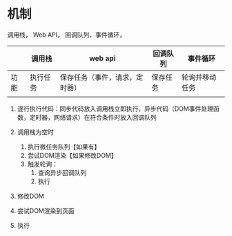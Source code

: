 # 机制
调用栈， Web API， 回调队列，事件循环，

|  | 调用栈 | web api | 回调队列 | 事件循环 |
| --- | --- | --- | --- | --- |
| 功能 | 执行任务 | 保存任务（事件，请求，定时器） | 保存任务 | 轮询并移动任务 |
|  |  |  |  |  |

1. 逐行执行代码：同步代码放入调用栈立即执行，异步代码（DOM事件处理函数，定时器，网络请求）在符合条件时放入回调队列
2. 调用栈为空时
	1. 执行微任务队列【如果有】
	2. 尝试DOM渲染【如果修改DOM】
	3. 触发轮询：
		1. 查询异步回调队列
		2. 执行

1. 修改DOM
2. 尝试DOM渲染到页面
3. 执行 